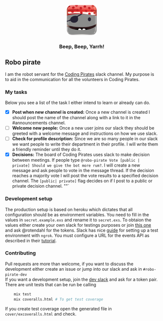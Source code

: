 <h3 align="center"><img src="assets/avatar.png"/ width="100px"></h3>
<h3 align="center">Beep, Beep, Yarrh! </h3>

## Robo pirate
I am the robot servant for the [Coding Pirates](https://Codingpirates.dk) slack
channel. My purpose is to aid in the communication for all the volunteers in
Coding Pirates.


### My tasks
Below you see a list of the task I either intend to learn or already can do.

- [x]  **Post when new channel is created:** Once a new channel is created I
should post the name of the channel along with a link to it in the
#announcements channel.
- [ ] **Welcome new people:** Once a new user joins our slack they should be
greeted with a welcome message and instructions on how we use slack.
- [ ] **Check for profile description:** Since we are so many people in our
slack we want people to write their department in their profile. I will write
them a friendly reminder until they do it.
- [x] **Decisions:** The board of Coding Pirates uses slack to make decision
between meetings. If people type
`@robo-pirate Vote [public | private] Should we give the bot more rum?`.
I will create a new message and ask people to vote in the message thread.
If the decision reaches a majority vote I will post the vote results to a
specified decision channel. The `[public| private]` flag decides on if I post to
a public or private decision channel.
""`  

### Development setup
The production setup is based on heroku which dictates that all configuration
should be as environment variables. You need to fill in the values in
`secret.example.exs` and rename it to `secret.exs`. To obtaion the values either
create your own slack for testings purposes or join [this one][inviteLink] and
ask @rotendahl for the tokens.
Slack has nice [guide][guide] for setting up a test environment with
`ngrok`. You must configure a URL for the events API as described in their
[tutorial](https://api.slack.com/events-api).



### Contributing
Pull requests are more than welcome, if you want to discuss the development
either create an issue or jump into our slack and ask in `#robo-pirate-dev`  
If you want a development setup, join the [dev slack][inviteLink] and ask for
a token pair. There are unit tests that can be run be calling
```bash
    mix test
    mix coveralls.html # To get test coverage
```
If you create test coverage open the generated file in `cover/excoveralls.html`
and check. 



[guide]: https://api.slack.com/tutorials/tunneling-with-ngrok
[inviteLink]: https://join.slack.com/t/codingpirates-dev/shared_invite/enQtNTc3Mzk5OTk3MDYyLTFmYjg3MjE1ODhlOTZlOWU2MGQ2MGIzMzliN2RhYTZiODEzMGUxMjY5YmY4NWIzMjg3YTU5MDNiMmI4NWQ5OWY
